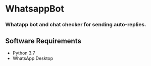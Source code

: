 # WhatsappBot

### Whatapp bot and chat checker for sending auto-replies.

## Software Requirements
* Python 3.7
* WhatsApp Desktop
